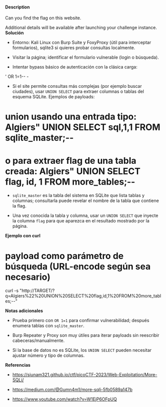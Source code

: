 #### Description

Can you find the flag on this website.

Additional details will be available after launching your challenge instance.
**Solución**

- Entorno: Kali Linux con Burp Suite y FoxyProxy (útil para interceptar formularios), sqlite3 si quieres probar consultas localmente.
    
- Visitar la página; identificar el formulario vulnerable (login o búsqueda).
    
- Intentar bypass básico de autenticación con la clásica carga:
    

' OR 1=1-- -

- Si el site permite consultas más complejas (por ejemplo buscar ciudades), usar `UNION SELECT` para extraer columnas o tablas del esquema SQLite. Ejemplos de payloads:
    

# union usando una entrada tipo: Algiers" UNION SELECT sql,1,1 FROM sqlite_master;--

# o para extraer flag de una tabla creada: Algiers" UNION SELECT flag, id, 1 FROM more_tables;--

- `sqlite_master` es la tabla del sistema en SQLite que lista tablas y columnas; consultarla puede revelar el nombre de la tabla que contiene la flag.
    
- Una vez conocida la tabla y columna, usar un `UNION SELECT` que inyecte la columna `flag` para que aparezca en el resultado mostrado por la página.
    

**Ejemplo con curl**

# payload como parámetro de búsqueda (URL-encode según sea necesario)

curl -s "http://TARGET/?q=Algiers%22%20UNION%20SELECT%20flag,id,1%20FROM%20more_tables;--"

**Notas adicionales**

- Prueba primero con `OR 1=1` para confirmar vulnerabilidad; después enumera tablas con `sqlite_master`.
    
- Burp Repeater y Proxy son muy útiles para iterar payloads sin reescribir cabeceras/manualmente.
    
- Si la base de datos no es SQLite, los `UNION SELECT` pueden necesitar ajustar número y tipo de columnas.
    

**Referencias**

- https://siunam321.github.io/ctf/picoCTF-2023/Web-Exploitation/More-SQLi/
    
- https://medium.com/@Gumn4m1/more-sqli-5fb0589a147b
    
- https://www.youtube.com/watch?v=W1EjP6OFpUQ